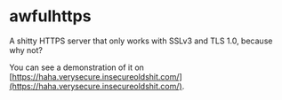 # awfulhttps
A shitty HTTPS server that only works with SSLv3 and TLS 1.0, because why not?

You can see a demonstration of it on [https://haha.verysecure.insecureoldshit.com/](https://haha.verysecure.insecureoldshit.com/).